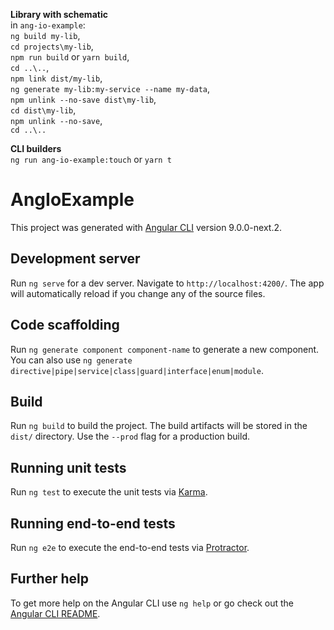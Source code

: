 **Library with schematic**  
in ```ang-io-example```:  
```ng build my-lib```,  
```cd projects\my-lib```,  
```npm run build``` or ```yarn build```,  
```cd ..\..```,  
```npm link dist/my-lib```,  
```ng generate my-lib:my-service --name my-data```,  
```npm unlink --no-save dist\my-lib```,  
```cd dist\my-lib```,  
```npm unlink --no-save```,  
```cd ..\..```

**CLI builders**  
`ng run ang-io-example:touch` or `yarn t`

# AngIoExample

This project was generated with [Angular CLI](https://github.com/angular/angular-cli) version 9.0.0-next.2.

## Development server

Run `ng serve` for a dev server. Navigate to `http://localhost:4200/`. The app will automatically reload if you change any of the source files.

## Code scaffolding

Run `ng generate component component-name` to generate a new component. You can also use `ng generate directive|pipe|service|class|guard|interface|enum|module`.

## Build

Run `ng build` to build the project. The build artifacts will be stored in the `dist/` directory. Use the `--prod` flag for a production build.

## Running unit tests

Run `ng test` to execute the unit tests via [Karma](https://karma-runner.github.io).

## Running end-to-end tests

Run `ng e2e` to execute the end-to-end tests via [Protractor](http://www.protractortest.org/).

## Further help

To get more help on the Angular CLI use `ng help` or go check out the [Angular CLI README](https://github.com/angular/angular-cli/blob/master/README.md).
